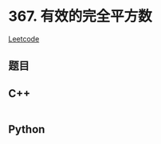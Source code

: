 # 367. 有效的完全平方数
[Leetcode](https://leetcode.cn/problems/valid-perfect-square/)

## 题目



## C++
```

```


## Python
```

```